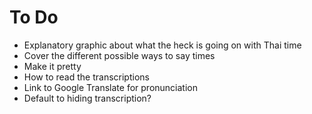 # To Do

- Explanatory graphic about what the heck is going on with Thai time
- Cover the different possible ways to say times
- Make it pretty
- How to read the transcriptions
- Link to Google Translate for pronunciation
- Default to hiding transcription?
